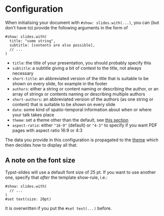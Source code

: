 # Configuration
When initialising your document with `#show: slides.with(...)`, you can (but
don't have to) provide the following arguments in the form of
```typ
#show: slides.with(
  title: "some string",
  subtitle: [contents are also possible],
  // ...
)
```

- `title`: the title of your presentation, you should probably specify this
- `subtitle`: a subtitle giving a bit of context to the title, not always necessary
- `short-title`: an abbreviated version of the title that is suitable to be shown
  on every slide, for example in the footer
- `authors`: either a string or content naming or describing the author, or an
  array of strings or contents naming or describing multiple authors
- `short-authors`: an abbreviated version of the authors (as one string or content)
  that is suitable to be shown on every slide
- `date`: some kind of spatio-temporal information about when or where your talk
  takes place
- `theme`: set a theme other than the default, see [this section](./themes.html)
- `aspect-ratio`: either `"16-9"` (default) or `"4-3"` to specify if you want
  PDF pages with aspect ratio 16:9 or 4:3

The data you provide in this configuration is propagated to the
[theme](./themes.html) which then decides how to display all that.

## A note on the font size
Typst-slides will use a default font size of 25 pt.
If you want to use another one, specify that _after_ the template show-rule, i.e.:
```typ
#show: slides.with(
  // ...
)
#set text(size: 20pt)
```
It is overwritten if you put the `#set text(...)` before.
